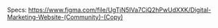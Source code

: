 Specs: https://www.figma.com/file/UgTjN5IVa7CiQ2hPwUdXXK/Digital-Marketing-Website-(Community)-(Copy)
